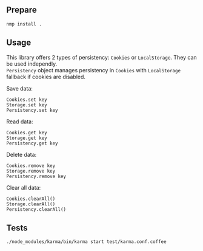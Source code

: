 ## Prepare

`nmp install .`

## Usage

This library offers 2 types of persistency: `Cookies` or `LocalStorage`. They can be used independly.<br>
`Persistency` object manages persistency in `Cookies` with `LocalStorage` fallback if cookies are disabled.

Save data:
```
Cookies.set key
Storage.set key
Persistency.set key
```

Read data:
```
Cookies.get key
Storage.get key
Persistency.get key
```

Delete data:
```
Cookies.remove key
Storage.remove key
Persistency.remove key
```

Clear all data:
```
Cookies.clearAll()
Storage.clearAll()
Persistency.clearAll()
```

## Tests
`./node_modules/karma/bin/karma start test/karma.conf.coffee`